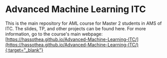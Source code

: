# Advanced Machine Learning ITC

This is the main repository for AML course for Master 2 students in AMS of ITC. The slides, TP, and other projects can be found here. For more information, go to the course's main webpage: [https://hassothea.github.io/Advanced-Machine-Learning-ITC/](https://hassothea.github.io/Advanced-Machine-Learning-ITC/){:target="_blank"}

